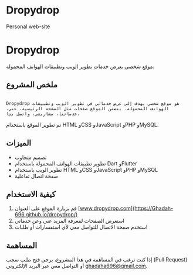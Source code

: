 # Dropydrop
Personal web-site

# Dropydrop

موقع شخصي يعرض خدمات تطوير الويب وتطبيقات الهواتف المحمولة.

## ملخص المشروع
                                                                                                                    Dropydrop هو موقع شخصي يهدف إلى عرض خدماتي في تطوير الويب وتطبيقات الهواتف المحمولة. يتضمن الموقع صفحات مثل الصفحة الرئيسية، عني، خدماتنا، مشاريعي، واتصل بنا. 
   تم تطوير الموقع باستخدام HTML وCSS وJavaScript وPHP وMySQL.     
                                                                

## الميزات
- تصميم متجاوب
- تطوير تطبيقات الهواتف المحمولة باستخدام Dart وFlutter
- تطوير الويب باستخدام HTML وCSS وJavaScript وPHP وMySQL
- صفحة اتصال تفاعلية

## كيفية الاستخدام
1. قم بزيارة الموقع على العنوان [www.dropydrop.com](https://Ghadah-696.github.io/dropydrop/)
2. استعرض الصفحات لمعرفة المزيد عني وعن خدماتي
3. استخدم صفحة الاتصال للتواصل معي لأي استفسارات أو طلبات

## المساهمة
إذا كنت ترغب في المساهمة في هذا المشروع، يرجى فتح طلب سحب (Pull Request) أو التواصل معي عبر البريد الإلكتروني ghadaha696@gmail.com.
